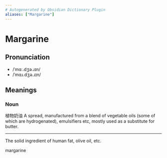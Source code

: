```yaml
---
# Autogenerated by Obsidian Dictionary Plugin
aliases: ["Margarine"]
---
```


# Margarine

## Pronunciation

- /ˈmɑː.dʒə.ɹɪn/
- /ˈmɑɹ.dʒə.ɹɪn/

## Meanings

### Noun
植物奶油
A spread, manufactured from a blend of vegetable oils (some of which are hydrogenated), emulsifiers etc, mostly used as a substitute for butter.

---

The solid ingredient of human fat, olive oil, etc.




margarine